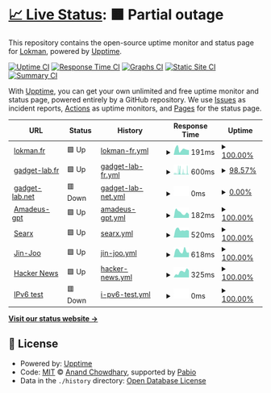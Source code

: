 # [📈 Live Status](https://demo.upptime.js.org): <!--live status--> **🟧 Partial outage**

This repository contains the open-source uptime monitor and status page for [Lokman](https://lokman.fr/), powered by [Upptime](https://github.com/upptime/upptime).

[![Uptime CI](https://github.com/loke-60000/upptime/workflows/Uptime%20CI/badge.svg)](https://github.com/loke-60000/upptime/actions?query=workflow%3A%22Uptime+CI%22)
[![Response Time CI](https://github.com/loke-60000/upptime/workflows/Response%20Time%20CI/badge.svg)](https://github.com/loke-60000/upptime/actions?query=workflow%3A%22Response+Time+CI%22)
[![Graphs CI](https://github.com/loke-60000/upptime/workflows/Graphs%20CI/badge.svg)](https://github.com/loke-60000/upptime/actions?query=workflow%3A%22Graphs+CI%22)
[![Static Site CI](https://github.com/loke-60000/upptime/workflows/Static%20Site%20CI/badge.svg)](https://github.com/loke-60000/upptime/actions?query=workflow%3A%22Static+Site+CI%22)
[![Summary CI](https://github.com/loke-60000/upptime/workflows/Summary%20CI/badge.svg)](https://github.com/loke-60000/upptime/actions?query=workflow%3A%22Summary+CI%22)

With [Upptime](https://upptime.js.org), you can get your own unlimited and free uptime monitor and status page, powered entirely by a GitHub repository. We use [Issues](https://github.com/loke-60000/upptime/issues) as incident reports, [Actions](https://github.com/loke-60000/upptime/actions) as uptime monitors, and [Pages](https://demo.upptime.js.org) for the status page.

<!--start: status pages-->
<!-- This summary is generated by Upptime (https://github.com/upptime/upptime) -->
<!-- Do not edit this manually, your changes will be overwritten -->
<!-- prettier-ignore -->
| URL | Status | History | Response Time | Uptime |
| --- | ------ | ------- | ------------- | ------ |
| <img alt="" src="https://icons.duckduckgo.com/ip3/lokman.fr.ico" height="13"> [lokman.fr](https://lokman.fr) | 🟩 Up | [lokman-fr.yml](https://github.com/Loke-60000/upptime/commits/HEAD/history/lokman-fr.yml) | <details><summary><img alt="Response time graph" src="./graphs/lokman-fr/response-time-week.png" height="20"> 191ms</summary><br><a href="https://loke-60000.github.io/upptime/history/lokman-fr"><img alt="Response time 203" src="https://img.shields.io/endpoint?url=https%3A%2F%2Fraw.githubusercontent.com%2FLoke-60000%2Fupptime%2FHEAD%2Fapi%2Flokman-fr%2Fresponse-time.json"></a><br><a href="https://loke-60000.github.io/upptime/history/lokman-fr"><img alt="24-hour response time 163" src="https://img.shields.io/endpoint?url=https%3A%2F%2Fraw.githubusercontent.com%2FLoke-60000%2Fupptime%2FHEAD%2Fapi%2Flokman-fr%2Fresponse-time-day.json"></a><br><a href="https://loke-60000.github.io/upptime/history/lokman-fr"><img alt="7-day response time 191" src="https://img.shields.io/endpoint?url=https%3A%2F%2Fraw.githubusercontent.com%2FLoke-60000%2Fupptime%2FHEAD%2Fapi%2Flokman-fr%2Fresponse-time-week.json"></a><br><a href="https://loke-60000.github.io/upptime/history/lokman-fr"><img alt="30-day response time 212" src="https://img.shields.io/endpoint?url=https%3A%2F%2Fraw.githubusercontent.com%2FLoke-60000%2Fupptime%2FHEAD%2Fapi%2Flokman-fr%2Fresponse-time-month.json"></a><br><a href="https://loke-60000.github.io/upptime/history/lokman-fr"><img alt="1-year response time 203" src="https://img.shields.io/endpoint?url=https%3A%2F%2Fraw.githubusercontent.com%2FLoke-60000%2Fupptime%2FHEAD%2Fapi%2Flokman-fr%2Fresponse-time-year.json"></a></details> | <details><summary><a href="https://loke-60000.github.io/upptime/history/lokman-fr">100.00%</a></summary><a href="https://loke-60000.github.io/upptime/history/lokman-fr"><img alt="All-time uptime 100.00%" src="https://img.shields.io/endpoint?url=https%3A%2F%2Fraw.githubusercontent.com%2FLoke-60000%2Fupptime%2FHEAD%2Fapi%2Flokman-fr%2Fuptime.json"></a><br><a href="https://loke-60000.github.io/upptime/history/lokman-fr"><img alt="24-hour uptime 100.00%" src="https://img.shields.io/endpoint?url=https%3A%2F%2Fraw.githubusercontent.com%2FLoke-60000%2Fupptime%2FHEAD%2Fapi%2Flokman-fr%2Fuptime-day.json"></a><br><a href="https://loke-60000.github.io/upptime/history/lokman-fr"><img alt="7-day uptime 100.00%" src="https://img.shields.io/endpoint?url=https%3A%2F%2Fraw.githubusercontent.com%2FLoke-60000%2Fupptime%2FHEAD%2Fapi%2Flokman-fr%2Fuptime-week.json"></a><br><a href="https://loke-60000.github.io/upptime/history/lokman-fr"><img alt="30-day uptime 100.00%" src="https://img.shields.io/endpoint?url=https%3A%2F%2Fraw.githubusercontent.com%2FLoke-60000%2Fupptime%2FHEAD%2Fapi%2Flokman-fr%2Fuptime-month.json"></a><br><a href="https://loke-60000.github.io/upptime/history/lokman-fr"><img alt="1-year uptime 100.00%" src="https://img.shields.io/endpoint?url=https%3A%2F%2Fraw.githubusercontent.com%2FLoke-60000%2Fupptime%2FHEAD%2Fapi%2Flokman-fr%2Fuptime-year.json"></a></details>
| <img alt="" src="https://icons.duckduckgo.com/ip3/gadget-lab.fr.ico" height="13"> [gadget-lab.fr](https://gadget-lab.fr) | 🟩 Up | [gadget-lab-fr.yml](https://github.com/Loke-60000/upptime/commits/HEAD/history/gadget-lab-fr.yml) | <details><summary><img alt="Response time graph" src="./graphs/gadget-lab-fr/response-time-week.png" height="20"> 600ms</summary><br><a href="https://loke-60000.github.io/upptime/history/gadget-lab-fr"><img alt="Response time 751" src="https://img.shields.io/endpoint?url=https%3A%2F%2Fraw.githubusercontent.com%2FLoke-60000%2Fupptime%2FHEAD%2Fapi%2Fgadget-lab-fr%2Fresponse-time.json"></a><br><a href="https://loke-60000.github.io/upptime/history/gadget-lab-fr"><img alt="24-hour response time 671" src="https://img.shields.io/endpoint?url=https%3A%2F%2Fraw.githubusercontent.com%2FLoke-60000%2Fupptime%2FHEAD%2Fapi%2Fgadget-lab-fr%2Fresponse-time-day.json"></a><br><a href="https://loke-60000.github.io/upptime/history/gadget-lab-fr"><img alt="7-day response time 600" src="https://img.shields.io/endpoint?url=https%3A%2F%2Fraw.githubusercontent.com%2FLoke-60000%2Fupptime%2FHEAD%2Fapi%2Fgadget-lab-fr%2Fresponse-time-week.json"></a><br><a href="https://loke-60000.github.io/upptime/history/gadget-lab-fr"><img alt="30-day response time 536" src="https://img.shields.io/endpoint?url=https%3A%2F%2Fraw.githubusercontent.com%2FLoke-60000%2Fupptime%2FHEAD%2Fapi%2Fgadget-lab-fr%2Fresponse-time-month.json"></a><br><a href="https://loke-60000.github.io/upptime/history/gadget-lab-fr"><img alt="1-year response time 751" src="https://img.shields.io/endpoint?url=https%3A%2F%2Fraw.githubusercontent.com%2FLoke-60000%2Fupptime%2FHEAD%2Fapi%2Fgadget-lab-fr%2Fresponse-time-year.json"></a></details> | <details><summary><a href="https://loke-60000.github.io/upptime/history/gadget-lab-fr">98.57%</a></summary><a href="https://loke-60000.github.io/upptime/history/gadget-lab-fr"><img alt="All-time uptime 98.51%" src="https://img.shields.io/endpoint?url=https%3A%2F%2Fraw.githubusercontent.com%2FLoke-60000%2Fupptime%2FHEAD%2Fapi%2Fgadget-lab-fr%2Fuptime.json"></a><br><a href="https://loke-60000.github.io/upptime/history/gadget-lab-fr"><img alt="24-hour uptime 95.74%" src="https://img.shields.io/endpoint?url=https%3A%2F%2Fraw.githubusercontent.com%2FLoke-60000%2Fupptime%2FHEAD%2Fapi%2Fgadget-lab-fr%2Fuptime-day.json"></a><br><a href="https://loke-60000.github.io/upptime/history/gadget-lab-fr"><img alt="7-day uptime 98.57%" src="https://img.shields.io/endpoint?url=https%3A%2F%2Fraw.githubusercontent.com%2FLoke-60000%2Fupptime%2FHEAD%2Fapi%2Fgadget-lab-fr%2Fuptime-week.json"></a><br><a href="https://loke-60000.github.io/upptime/history/gadget-lab-fr"><img alt="30-day uptime 98.63%" src="https://img.shields.io/endpoint?url=https%3A%2F%2Fraw.githubusercontent.com%2FLoke-60000%2Fupptime%2FHEAD%2Fapi%2Fgadget-lab-fr%2Fuptime-month.json"></a><br><a href="https://loke-60000.github.io/upptime/history/gadget-lab-fr"><img alt="1-year uptime 98.51%" src="https://img.shields.io/endpoint?url=https%3A%2F%2Fraw.githubusercontent.com%2FLoke-60000%2Fupptime%2FHEAD%2Fapi%2Fgadget-lab-fr%2Fuptime-year.json"></a></details>
| <img alt="" src="https://icons.duckduckgo.com/ip3/gadget-lab.net.ico" height="13"> [gadget-lab.net](https://gadget-lab.net) | 🟥 Down | [gadget-lab-net.yml](https://github.com/Loke-60000/upptime/commits/HEAD/history/gadget-lab-net.yml) | <details><summary><img alt="Response time graph" src="./graphs/gadget-lab-net/response-time-week.png" height="20"> 0ms</summary><br><a href="https://loke-60000.github.io/upptime/history/gadget-lab-net"><img alt="Response time 0" src="https://img.shields.io/endpoint?url=https%3A%2F%2Fraw.githubusercontent.com%2FLoke-60000%2Fupptime%2FHEAD%2Fapi%2Fgadget-lab-net%2Fresponse-time.json"></a><br><a href="https://loke-60000.github.io/upptime/history/gadget-lab-net"><img alt="24-hour response time 0" src="https://img.shields.io/endpoint?url=https%3A%2F%2Fraw.githubusercontent.com%2FLoke-60000%2Fupptime%2FHEAD%2Fapi%2Fgadget-lab-net%2Fresponse-time-day.json"></a><br><a href="https://loke-60000.github.io/upptime/history/gadget-lab-net"><img alt="7-day response time 0" src="https://img.shields.io/endpoint?url=https%3A%2F%2Fraw.githubusercontent.com%2FLoke-60000%2Fupptime%2FHEAD%2Fapi%2Fgadget-lab-net%2Fresponse-time-week.json"></a><br><a href="https://loke-60000.github.io/upptime/history/gadget-lab-net"><img alt="30-day response time 0" src="https://img.shields.io/endpoint?url=https%3A%2F%2Fraw.githubusercontent.com%2FLoke-60000%2Fupptime%2FHEAD%2Fapi%2Fgadget-lab-net%2Fresponse-time-month.json"></a><br><a href="https://loke-60000.github.io/upptime/history/gadget-lab-net"><img alt="1-year response time 0" src="https://img.shields.io/endpoint?url=https%3A%2F%2Fraw.githubusercontent.com%2FLoke-60000%2Fupptime%2FHEAD%2Fapi%2Fgadget-lab-net%2Fresponse-time-year.json"></a></details> | <details><summary><a href="https://loke-60000.github.io/upptime/history/gadget-lab-net">0.00%</a></summary><a href="https://loke-60000.github.io/upptime/history/gadget-lab-net"><img alt="All-time uptime 0.00%" src="https://img.shields.io/endpoint?url=https%3A%2F%2Fraw.githubusercontent.com%2FLoke-60000%2Fupptime%2FHEAD%2Fapi%2Fgadget-lab-net%2Fuptime.json"></a><br><a href="https://loke-60000.github.io/upptime/history/gadget-lab-net"><img alt="24-hour uptime 0.00%" src="https://img.shields.io/endpoint?url=https%3A%2F%2Fraw.githubusercontent.com%2FLoke-60000%2Fupptime%2FHEAD%2Fapi%2Fgadget-lab-net%2Fuptime-day.json"></a><br><a href="https://loke-60000.github.io/upptime/history/gadget-lab-net"><img alt="7-day uptime 0.00%" src="https://img.shields.io/endpoint?url=https%3A%2F%2Fraw.githubusercontent.com%2FLoke-60000%2Fupptime%2FHEAD%2Fapi%2Fgadget-lab-net%2Fuptime-week.json"></a><br><a href="https://loke-60000.github.io/upptime/history/gadget-lab-net"><img alt="30-day uptime 0.00%" src="https://img.shields.io/endpoint?url=https%3A%2F%2Fraw.githubusercontent.com%2FLoke-60000%2Fupptime%2FHEAD%2Fapi%2Fgadget-lab-net%2Fuptime-month.json"></a><br><a href="https://loke-60000.github.io/upptime/history/gadget-lab-net"><img alt="1-year uptime 0.00%" src="https://img.shields.io/endpoint?url=https%3A%2F%2Fraw.githubusercontent.com%2FLoke-60000%2Fupptime%2FHEAD%2Fapi%2Fgadget-lab-net%2Fuptime-year.json"></a></details>
| <img alt="" src="https://icons.duckduckgo.com/ip3/viktorchondria.com.ico" height="13"> [Amadeus-gpt](https://viktorchondria.com/) | 🟩 Up | [amadeus-gpt.yml](https://github.com/Loke-60000/upptime/commits/HEAD/history/amadeus-gpt.yml) | <details><summary><img alt="Response time graph" src="./graphs/amadeus-gpt/response-time-week.png" height="20"> 182ms</summary><br><a href="https://loke-60000.github.io/upptime/history/amadeus-gpt"><img alt="Response time 163" src="https://img.shields.io/endpoint?url=https%3A%2F%2Fraw.githubusercontent.com%2FLoke-60000%2Fupptime%2FHEAD%2Fapi%2Famadeus-gpt%2Fresponse-time.json"></a><br><a href="https://loke-60000.github.io/upptime/history/amadeus-gpt"><img alt="24-hour response time 121" src="https://img.shields.io/endpoint?url=https%3A%2F%2Fraw.githubusercontent.com%2FLoke-60000%2Fupptime%2FHEAD%2Fapi%2Famadeus-gpt%2Fresponse-time-day.json"></a><br><a href="https://loke-60000.github.io/upptime/history/amadeus-gpt"><img alt="7-day response time 182" src="https://img.shields.io/endpoint?url=https%3A%2F%2Fraw.githubusercontent.com%2FLoke-60000%2Fupptime%2FHEAD%2Fapi%2Famadeus-gpt%2Fresponse-time-week.json"></a><br><a href="https://loke-60000.github.io/upptime/history/amadeus-gpt"><img alt="30-day response time 171" src="https://img.shields.io/endpoint?url=https%3A%2F%2Fraw.githubusercontent.com%2FLoke-60000%2Fupptime%2FHEAD%2Fapi%2Famadeus-gpt%2Fresponse-time-month.json"></a><br><a href="https://loke-60000.github.io/upptime/history/amadeus-gpt"><img alt="1-year response time 163" src="https://img.shields.io/endpoint?url=https%3A%2F%2Fraw.githubusercontent.com%2FLoke-60000%2Fupptime%2FHEAD%2Fapi%2Famadeus-gpt%2Fresponse-time-year.json"></a></details> | <details><summary><a href="https://loke-60000.github.io/upptime/history/amadeus-gpt">100.00%</a></summary><a href="https://loke-60000.github.io/upptime/history/amadeus-gpt"><img alt="All-time uptime 100.00%" src="https://img.shields.io/endpoint?url=https%3A%2F%2Fraw.githubusercontent.com%2FLoke-60000%2Fupptime%2FHEAD%2Fapi%2Famadeus-gpt%2Fuptime.json"></a><br><a href="https://loke-60000.github.io/upptime/history/amadeus-gpt"><img alt="24-hour uptime 100.00%" src="https://img.shields.io/endpoint?url=https%3A%2F%2Fraw.githubusercontent.com%2FLoke-60000%2Fupptime%2FHEAD%2Fapi%2Famadeus-gpt%2Fuptime-day.json"></a><br><a href="https://loke-60000.github.io/upptime/history/amadeus-gpt"><img alt="7-day uptime 100.00%" src="https://img.shields.io/endpoint?url=https%3A%2F%2Fraw.githubusercontent.com%2FLoke-60000%2Fupptime%2FHEAD%2Fapi%2Famadeus-gpt%2Fuptime-week.json"></a><br><a href="https://loke-60000.github.io/upptime/history/amadeus-gpt"><img alt="30-day uptime 100.00%" src="https://img.shields.io/endpoint?url=https%3A%2F%2Fraw.githubusercontent.com%2FLoke-60000%2Fupptime%2FHEAD%2Fapi%2Famadeus-gpt%2Fuptime-month.json"></a><br><a href="https://loke-60000.github.io/upptime/history/amadeus-gpt"><img alt="1-year uptime 100.00%" src="https://img.shields.io/endpoint?url=https%3A%2F%2Fraw.githubusercontent.com%2FLoke-60000%2Fupptime%2FHEAD%2Fapi%2Famadeus-gpt%2Fuptime-year.json"></a></details>
| <img alt="" src="https://icons.duckduckgo.com/ip3/search.gadget-lab.net.ico" height="13"> [Searx](https://search.gadget-lab.net) | 🟩 Up | [searx.yml](https://github.com/Loke-60000/upptime/commits/HEAD/history/searx.yml) | <details><summary><img alt="Response time graph" src="./graphs/searx/response-time-week.png" height="20"> 520ms</summary><br><a href="https://loke-60000.github.io/upptime/history/searx"><img alt="Response time 573" src="https://img.shields.io/endpoint?url=https%3A%2F%2Fraw.githubusercontent.com%2FLoke-60000%2Fupptime%2FHEAD%2Fapi%2Fsearx%2Fresponse-time.json"></a><br><a href="https://loke-60000.github.io/upptime/history/searx"><img alt="24-hour response time 452" src="https://img.shields.io/endpoint?url=https%3A%2F%2Fraw.githubusercontent.com%2FLoke-60000%2Fupptime%2FHEAD%2Fapi%2Fsearx%2Fresponse-time-day.json"></a><br><a href="https://loke-60000.github.io/upptime/history/searx"><img alt="7-day response time 520" src="https://img.shields.io/endpoint?url=https%3A%2F%2Fraw.githubusercontent.com%2FLoke-60000%2Fupptime%2FHEAD%2Fapi%2Fsearx%2Fresponse-time-week.json"></a><br><a href="https://loke-60000.github.io/upptime/history/searx"><img alt="30-day response time 624" src="https://img.shields.io/endpoint?url=https%3A%2F%2Fraw.githubusercontent.com%2FLoke-60000%2Fupptime%2FHEAD%2Fapi%2Fsearx%2Fresponse-time-month.json"></a><br><a href="https://loke-60000.github.io/upptime/history/searx"><img alt="1-year response time 573" src="https://img.shields.io/endpoint?url=https%3A%2F%2Fraw.githubusercontent.com%2FLoke-60000%2Fupptime%2FHEAD%2Fapi%2Fsearx%2Fresponse-time-year.json"></a></details> | <details><summary><a href="https://loke-60000.github.io/upptime/history/searx">100.00%</a></summary><a href="https://loke-60000.github.io/upptime/history/searx"><img alt="All-time uptime 73.85%" src="https://img.shields.io/endpoint?url=https%3A%2F%2Fraw.githubusercontent.com%2FLoke-60000%2Fupptime%2FHEAD%2Fapi%2Fsearx%2Fuptime.json"></a><br><a href="https://loke-60000.github.io/upptime/history/searx"><img alt="24-hour uptime 100.00%" src="https://img.shields.io/endpoint?url=https%3A%2F%2Fraw.githubusercontent.com%2FLoke-60000%2Fupptime%2FHEAD%2Fapi%2Fsearx%2Fuptime-day.json"></a><br><a href="https://loke-60000.github.io/upptime/history/searx"><img alt="7-day uptime 100.00%" src="https://img.shields.io/endpoint?url=https%3A%2F%2Fraw.githubusercontent.com%2FLoke-60000%2Fupptime%2FHEAD%2Fapi%2Fsearx%2Fuptime-week.json"></a><br><a href="https://loke-60000.github.io/upptime/history/searx"><img alt="30-day uptime 98.95%" src="https://img.shields.io/endpoint?url=https%3A%2F%2Fraw.githubusercontent.com%2FLoke-60000%2Fupptime%2FHEAD%2Fapi%2Fsearx%2Fuptime-month.json"></a><br><a href="https://loke-60000.github.io/upptime/history/searx"><img alt="1-year uptime 73.85%" src="https://img.shields.io/endpoint?url=https%3A%2F%2Fraw.githubusercontent.com%2FLoke-60000%2Fupptime%2FHEAD%2Fapi%2Fsearx%2Fuptime-year.json"></a></details>
| <img alt="" src="https://icons.duckduckgo.com/ip3/www.jin-joo.fr.ico" height="13"> [Jin-Joo](https://www.jin-joo.fr/) | 🟩 Up | [jin-joo.yml](https://github.com/Loke-60000/upptime/commits/HEAD/history/jin-joo.yml) | <details><summary><img alt="Response time graph" src="./graphs/jin-joo/response-time-week.png" height="20"> 618ms</summary><br><a href="https://loke-60000.github.io/upptime/history/jin-joo"><img alt="Response time 1004" src="https://img.shields.io/endpoint?url=https%3A%2F%2Fraw.githubusercontent.com%2FLoke-60000%2Fupptime%2FHEAD%2Fapi%2Fjin-joo%2Fresponse-time.json"></a><br><a href="https://loke-60000.github.io/upptime/history/jin-joo"><img alt="24-hour response time 452" src="https://img.shields.io/endpoint?url=https%3A%2F%2Fraw.githubusercontent.com%2FLoke-60000%2Fupptime%2FHEAD%2Fapi%2Fjin-joo%2Fresponse-time-day.json"></a><br><a href="https://loke-60000.github.io/upptime/history/jin-joo"><img alt="7-day response time 618" src="https://img.shields.io/endpoint?url=https%3A%2F%2Fraw.githubusercontent.com%2FLoke-60000%2Fupptime%2FHEAD%2Fapi%2Fjin-joo%2Fresponse-time-week.json"></a><br><a href="https://loke-60000.github.io/upptime/history/jin-joo"><img alt="30-day response time 609" src="https://img.shields.io/endpoint?url=https%3A%2F%2Fraw.githubusercontent.com%2FLoke-60000%2Fupptime%2FHEAD%2Fapi%2Fjin-joo%2Fresponse-time-month.json"></a><br><a href="https://loke-60000.github.io/upptime/history/jin-joo"><img alt="1-year response time 1004" src="https://img.shields.io/endpoint?url=https%3A%2F%2Fraw.githubusercontent.com%2FLoke-60000%2Fupptime%2FHEAD%2Fapi%2Fjin-joo%2Fresponse-time-year.json"></a></details> | <details><summary><a href="https://loke-60000.github.io/upptime/history/jin-joo">100.00%</a></summary><a href="https://loke-60000.github.io/upptime/history/jin-joo"><img alt="All-time uptime 99.93%" src="https://img.shields.io/endpoint?url=https%3A%2F%2Fraw.githubusercontent.com%2FLoke-60000%2Fupptime%2FHEAD%2Fapi%2Fjin-joo%2Fuptime.json"></a><br><a href="https://loke-60000.github.io/upptime/history/jin-joo"><img alt="24-hour uptime 100.00%" src="https://img.shields.io/endpoint?url=https%3A%2F%2Fraw.githubusercontent.com%2FLoke-60000%2Fupptime%2FHEAD%2Fapi%2Fjin-joo%2Fuptime-day.json"></a><br><a href="https://loke-60000.github.io/upptime/history/jin-joo"><img alt="7-day uptime 100.00%" src="https://img.shields.io/endpoint?url=https%3A%2F%2Fraw.githubusercontent.com%2FLoke-60000%2Fupptime%2FHEAD%2Fapi%2Fjin-joo%2Fuptime-week.json"></a><br><a href="https://loke-60000.github.io/upptime/history/jin-joo"><img alt="30-day uptime 99.91%" src="https://img.shields.io/endpoint?url=https%3A%2F%2Fraw.githubusercontent.com%2FLoke-60000%2Fupptime%2FHEAD%2Fapi%2Fjin-joo%2Fuptime-month.json"></a><br><a href="https://loke-60000.github.io/upptime/history/jin-joo"><img alt="1-year uptime 99.93%" src="https://img.shields.io/endpoint?url=https%3A%2F%2Fraw.githubusercontent.com%2FLoke-60000%2Fupptime%2FHEAD%2Fapi%2Fjin-joo%2Fuptime-year.json"></a></details>
| <img alt="" src="https://icons.duckduckgo.com/ip3/news.ycombinator.com.ico" height="13"> [Hacker News](https://news.ycombinator.com) | 🟩 Up | [hacker-news.yml](https://github.com/Loke-60000/upptime/commits/HEAD/history/hacker-news.yml) | <details><summary><img alt="Response time graph" src="./graphs/hacker-news/response-time-week.png" height="20"> 325ms</summary><br><a href="https://loke-60000.github.io/upptime/history/hacker-news"><img alt="Response time 339" src="https://img.shields.io/endpoint?url=https%3A%2F%2Fraw.githubusercontent.com%2FLoke-60000%2Fupptime%2FHEAD%2Fapi%2Fhacker-news%2Fresponse-time.json"></a><br><a href="https://loke-60000.github.io/upptime/history/hacker-news"><img alt="24-hour response time 399" src="https://img.shields.io/endpoint?url=https%3A%2F%2Fraw.githubusercontent.com%2FLoke-60000%2Fupptime%2FHEAD%2Fapi%2Fhacker-news%2Fresponse-time-day.json"></a><br><a href="https://loke-60000.github.io/upptime/history/hacker-news"><img alt="7-day response time 325" src="https://img.shields.io/endpoint?url=https%3A%2F%2Fraw.githubusercontent.com%2FLoke-60000%2Fupptime%2FHEAD%2Fapi%2Fhacker-news%2Fresponse-time-week.json"></a><br><a href="https://loke-60000.github.io/upptime/history/hacker-news"><img alt="30-day response time 325" src="https://img.shields.io/endpoint?url=https%3A%2F%2Fraw.githubusercontent.com%2FLoke-60000%2Fupptime%2FHEAD%2Fapi%2Fhacker-news%2Fresponse-time-month.json"></a><br><a href="https://loke-60000.github.io/upptime/history/hacker-news"><img alt="1-year response time 339" src="https://img.shields.io/endpoint?url=https%3A%2F%2Fraw.githubusercontent.com%2FLoke-60000%2Fupptime%2FHEAD%2Fapi%2Fhacker-news%2Fresponse-time-year.json"></a></details> | <details><summary><a href="https://loke-60000.github.io/upptime/history/hacker-news">100.00%</a></summary><a href="https://loke-60000.github.io/upptime/history/hacker-news"><img alt="All-time uptime 100.00%" src="https://img.shields.io/endpoint?url=https%3A%2F%2Fraw.githubusercontent.com%2FLoke-60000%2Fupptime%2FHEAD%2Fapi%2Fhacker-news%2Fuptime.json"></a><br><a href="https://loke-60000.github.io/upptime/history/hacker-news"><img alt="24-hour uptime 100.00%" src="https://img.shields.io/endpoint?url=https%3A%2F%2Fraw.githubusercontent.com%2FLoke-60000%2Fupptime%2FHEAD%2Fapi%2Fhacker-news%2Fuptime-day.json"></a><br><a href="https://loke-60000.github.io/upptime/history/hacker-news"><img alt="7-day uptime 100.00%" src="https://img.shields.io/endpoint?url=https%3A%2F%2Fraw.githubusercontent.com%2FLoke-60000%2Fupptime%2FHEAD%2Fapi%2Fhacker-news%2Fuptime-week.json"></a><br><a href="https://loke-60000.github.io/upptime/history/hacker-news"><img alt="30-day uptime 100.00%" src="https://img.shields.io/endpoint?url=https%3A%2F%2Fraw.githubusercontent.com%2FLoke-60000%2Fupptime%2FHEAD%2Fapi%2Fhacker-news%2Fuptime-month.json"></a><br><a href="https://loke-60000.github.io/upptime/history/hacker-news"><img alt="1-year uptime 100.00%" src="https://img.shields.io/endpoint?url=https%3A%2F%2Fraw.githubusercontent.com%2FLoke-60000%2Fupptime%2FHEAD%2Fapi%2Fhacker-news%2Fuptime-year.json"></a></details>
| <img alt="" src="https://icons.duckduckgo.com/ip3/null.ico" height="13"> [IPv6 test](forwardemail.net) | 🟥 Down | [i-pv6-test.yml](https://github.com/Loke-60000/upptime/commits/HEAD/history/i-pv6-test.yml) | <details><summary><img alt="Response time graph" src="./graphs/i-pv6-test/response-time-week.png" height="20"> 0ms</summary><br><a href="https://loke-60000.github.io/upptime/history/i-pv6-test"><img alt="Response time 0" src="https://img.shields.io/endpoint?url=https%3A%2F%2Fraw.githubusercontent.com%2FLoke-60000%2Fupptime%2FHEAD%2Fapi%2Fi-pv6-test%2Fresponse-time.json"></a><br><a href="https://loke-60000.github.io/upptime/history/i-pv6-test"><img alt="24-hour response time 0" src="https://img.shields.io/endpoint?url=https%3A%2F%2Fraw.githubusercontent.com%2FLoke-60000%2Fupptime%2FHEAD%2Fapi%2Fi-pv6-test%2Fresponse-time-day.json"></a><br><a href="https://loke-60000.github.io/upptime/history/i-pv6-test"><img alt="7-day response time 0" src="https://img.shields.io/endpoint?url=https%3A%2F%2Fraw.githubusercontent.com%2FLoke-60000%2Fupptime%2FHEAD%2Fapi%2Fi-pv6-test%2Fresponse-time-week.json"></a><br><a href="https://loke-60000.github.io/upptime/history/i-pv6-test"><img alt="30-day response time 0" src="https://img.shields.io/endpoint?url=https%3A%2F%2Fraw.githubusercontent.com%2FLoke-60000%2Fupptime%2FHEAD%2Fapi%2Fi-pv6-test%2Fresponse-time-month.json"></a><br><a href="https://loke-60000.github.io/upptime/history/i-pv6-test"><img alt="1-year response time 0" src="https://img.shields.io/endpoint?url=https%3A%2F%2Fraw.githubusercontent.com%2FLoke-60000%2Fupptime%2FHEAD%2Fapi%2Fi-pv6-test%2Fresponse-time-year.json"></a></details> | <details><summary><a href="https://loke-60000.github.io/upptime/history/i-pv6-test">100.00%</a></summary><a href="https://loke-60000.github.io/upptime/history/i-pv6-test"><img alt="All-time uptime 100.00%" src="https://img.shields.io/endpoint?url=https%3A%2F%2Fraw.githubusercontent.com%2FLoke-60000%2Fupptime%2FHEAD%2Fapi%2Fi-pv6-test%2Fuptime.json"></a><br><a href="https://loke-60000.github.io/upptime/history/i-pv6-test"><img alt="24-hour uptime 100.00%" src="https://img.shields.io/endpoint?url=https%3A%2F%2Fraw.githubusercontent.com%2FLoke-60000%2Fupptime%2FHEAD%2Fapi%2Fi-pv6-test%2Fuptime-day.json"></a><br><a href="https://loke-60000.github.io/upptime/history/i-pv6-test"><img alt="7-day uptime 100.00%" src="https://img.shields.io/endpoint?url=https%3A%2F%2Fraw.githubusercontent.com%2FLoke-60000%2Fupptime%2FHEAD%2Fapi%2Fi-pv6-test%2Fuptime-week.json"></a><br><a href="https://loke-60000.github.io/upptime/history/i-pv6-test"><img alt="30-day uptime 100.00%" src="https://img.shields.io/endpoint?url=https%3A%2F%2Fraw.githubusercontent.com%2FLoke-60000%2Fupptime%2FHEAD%2Fapi%2Fi-pv6-test%2Fuptime-month.json"></a><br><a href="https://loke-60000.github.io/upptime/history/i-pv6-test"><img alt="1-year uptime 100.00%" src="https://img.shields.io/endpoint?url=https%3A%2F%2Fraw.githubusercontent.com%2FLoke-60000%2Fupptime%2FHEAD%2Fapi%2Fi-pv6-test%2Fuptime-year.json"></a></details>

<!--end: status pages-->

[**Visit our status website →**](https://demo.upptime.js.org)

## 📄 License

- Powered by: [Upptime](https://github.com/upptime/upptime)
- Code: [MIT](./LICENSE) © [Anand Chowdhary](https://anandchowdhary.com), supported by [Pabio](https://pabio.com)
- Data in the `./history` directory: [Open Database License](https://opendatacommons.org/licenses/odbl/1-0/)
